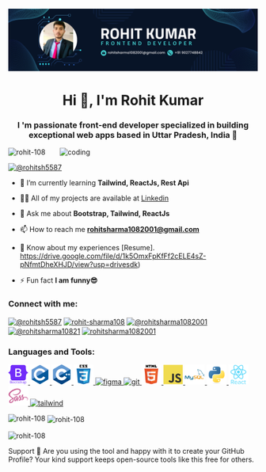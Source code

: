 ![logo](https://github.com/Rohit-108/Rohit-108/blob/main/github-header-image.png)

<h1 align="center">Hi 👋, I'm Rohit Kumar</h1>
<h3 align="center">I 'm passionate front-end developer specialized in building exceptional web apps based in Uttar Pradesh, India 📍</h3>
<img align="right" width="400" alt="coding"  src="https://physicsgurukul.files.wordpress.com/2019/02/character-1.gif"/>

<p align="left"> <img src="https://komarev.com/ghpvc/?username=rohit-108&label=Profile%20views&color=0e75b6&style=flat" alt="rohit-108" /> </p>

<p align="left"> <a href="https://twitter.com/@rohitsh5587" target="blank"><img src="https://img.shields.io/twitter/follow/@rohitsh5587?logo=twitter&style=for-the-badge" alt="@rohitsh5587" /></a> </p>

- 🌱 I’m currently learning **Tailwind, ReactJs, Rest Api**

- 👨‍💻 All of my projects are available at [Linkedin]([https://www.linkedin.com/in/rohit-sharma108/])

- 💬 Ask me about **Bootstrap, Tailwind, ReactJs**

- 📫 How to reach me **rohitsharma1082001@gmail.com**

- 📄 Know about my experiences [Resume]. https://drive.google.com/file/d/1k5OmxFpKfFf2cELE4sZ-pNfmtDheXHJD/view?usp=drivesdk)

- ⚡ Fun fact **I am funny😎**

<h3 align="left">Connect with me:</h3>
<p align="left">
<a href="https://twitter.com/@rohitsh5587" target="blank"><img align="center" src="https://raw.githubusercontent.com/rahuldkjain/github-profile-readme-generator/master/src/images/icons/Social/twitter.svg" alt="@rohitsh5587" height="30" width="40" /></a>
<a href="https://linkedin.com/in/rohit-sharma108" target="blank"><img align="center" src="https://raw.githubusercontent.com/rahuldkjain/github-profile-readme-generator/master/src/images/icons/Social/linked-in-alt.svg" alt="rohit-sharma108" height="30" width="40" /></a>
<a href="https://medium.com/@rohitsharma1082001" target="blank"><img align="center" src="https://raw.githubusercontent.com/rahuldkjain/github-profile-readme-generator/master/src/images/icons/Social/medium.svg" alt="@rohitsharma1082001" height="30" width="40" /></a>
<a href="https://www.hackerrank.com/@rohitsharma10821" target="blank"><img align="center" src="https://raw.githubusercontent.com/rahuldkjain/github-profile-readme-generator/master/src/images/icons/Social/hackerrank.svg" alt="@rohitsharma10821" height="30" width="40" /></a>
<a href="https://auth.geeksforgeeks.org/user/rohitsharma1082001" target="blank"><img align="center" src="https://raw.githubusercontent.com/rahuldkjain/github-profile-readme-generator/master/src/images/icons/Social/geeks-for-geeks.svg" alt="rohitsharma1082001" height="30" width="40" /></a>
</p>

<h3 align="left">Languages and Tools:</h3>
<p align="left"> <a href="https://getbootstrap.com" target="_blank" rel="noreferrer"> <img src="https://raw.githubusercontent.com/devicons/devicon/master/icons/bootstrap/bootstrap-plain-wordmark.svg" alt="bootstrap" width="40" height="40"/> </a> <a href="https://www.cprogramming.com/" target="_blank" rel="noreferrer"> <img src="https://raw.githubusercontent.com/devicons/devicon/master/icons/c/c-original.svg" alt="c" width="40" height="40"/> </a> <a href="https://www.w3schools.com/cpp/" target="_blank" rel="noreferrer"> <img src="https://raw.githubusercontent.com/devicons/devicon/master/icons/cplusplus/cplusplus-original.svg" alt="cplusplus" width="40" height="40"/> </a> <a href="https://www.w3schools.com/css/" target="_blank" rel="noreferrer"> <img src="https://raw.githubusercontent.com/devicons/devicon/master/icons/css3/css3-original-wordmark.svg" alt="css3" width="40" height="40"/> </a> <a href="https://www.figma.com/" target="_blank" rel="noreferrer"> <img src="https://www.vectorlogo.zone/logos/figma/figma-icon.svg" alt="figma" width="40" height="40"/> </a> <a href="https://git-scm.com/" target="_blank" rel="noreferrer"> <img src="https://www.vectorlogo.zone/logos/git-scm/git-scm-icon.svg" alt="git" width="40" height="40"/> </a> <a href="https://www.w3.org/html/" target="_blank" rel="noreferrer"> <img src="https://raw.githubusercontent.com/devicons/devicon/master/icons/html5/html5-original-wordmark.svg" alt="html5" width="40" height="40"/> </a> <a href="https://developer.mozilla.org/en-US/docs/Web/JavaScript" target="_blank" rel="noreferrer"> <img src="https://raw.githubusercontent.com/devicons/devicon/master/icons/javascript/javascript-original.svg" alt="javascript" width="40" height="40"/> </a> <a href="https://www.mysql.com/" target="_blank" rel="noreferrer"> <img src="https://raw.githubusercontent.com/devicons/devicon/master/icons/mysql/mysql-original-wordmark.svg" alt="mysql" width="40" height="40"/> </a> <a href="https://www.python.org" target="_blank" rel="noreferrer"> <img src="https://raw.githubusercontent.com/devicons/devicon/master/icons/python/python-original.svg" alt="python" width="40" height="40"/> </a> <a href="https://reactjs.org/" target="_blank" rel="noreferrer"> <img src="https://raw.githubusercontent.com/devicons/devicon/master/icons/react/react-original-wordmark.svg" alt="react" width="40" height="40"/> </a> <a href="https://sass-lang.com" target="_blank" rel="noreferrer"> <img src="https://raw.githubusercontent.com/devicons/devicon/master/icons/sass/sass-original.svg" alt="sass" width="40" height="40"/> </a> <a href="https://tailwindcss.com/" target="_blank" rel="noreferrer"> <img src="https://www.vectorlogo.zone/logos/tailwindcss/tailwindcss-icon.svg" alt="tailwind" width="40" height="40"/> </a> </p>

<p><img align="left" src="https://github-readme-stats.vercel.app/api/top-langs?username=rohit-108&show_icons=true&locale=en&layout=compact" alt="rohit-108" /></p>

<p>&nbsp;<img align="center" src="https://github-readme-stats.vercel.app/api?username=rohit-108&show_icons=true&locale=en" alt="rohit-108" /></p>

<p><img align="center" src="https://github-readme-streak-stats.herokuapp.com/?user=rohit-108&" alt="rohit-108" /></p>

Support 🙏
Are you using the tool and happy with it to create your GitHub Profile?
Your kind support keeps open-source tools like this free for others.
